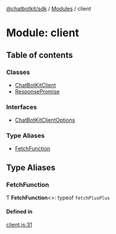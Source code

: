 [@chatbotkit/sdk](../README.md) / [Modules](../modules.md) / client

# Module: client

## Table of contents

### Classes

- [ChatBotKitClient](../classes/client.ChatBotKitClient.md)
- [ResponsePromise](../classes/client.ResponsePromise.md)

### Interfaces

- [ChatBotKitClientOptions](../interfaces/client.ChatBotKitClientOptions.md)

### Type Aliases

- [FetchFunction](client.md#fetchfunction)

## Type Aliases

### FetchFunction

Ƭ **FetchFunction**\<\>: typeof `fetchPlusPlus`

#### Defined in

[client.js:31](https://github.com/chatbotkit/node-sdk/blob/main/packages/sdk/src/client.js#L31)
